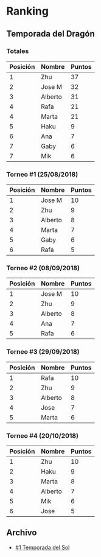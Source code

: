 # Ranking

## Temporada del Dragón

### Totales

| Posición | Nombre | Puntos |
| ------ | ------ | ------ |
| 1 | Zhu | 37 |
| 2 | Jose M | 32 |
| 3 | Alberto | 31 |
| 4 | Rafa | 21 |
| 4 | Marta | 21 |
| 5 | Haku | 9 |
| 6 | Ana | 7 |
| 7 | Gaby | 6 |
| 7 | Mik | 6 |

### Torneo #1 (25/08/2018)

| Posición | Nombre | Puntos |
| -------- | ------ | ---------------- |
| 1 | Jose M | 10 |
| 2 | Zhu | 9 |
| 3 | Alberto | 8 |
| 4 | Marta | 7 |
| 5 | Gaby | 6 |
| 6 | Rafa | 5 |

### Torneo #2 (08/09/2018)

| Posición | Nombre | Puntos |
| -------- | ------ | ---------------- |
| 1 | Jose M | 10 |
| 2 | Zhu | 9 |
| 3 | Alberto | 8 |
| 4 | Ana | 7 |
| 5 | Rafa | 6 |

### Torneo #3 (29/09/2018)

| Posición | Nombre | Puntos |
| -------- | ------ | ---------------- |
| 1 | Rafa | 10 |
| 2 | Zhu | 9 |
| 3 | Alberto | 8 |
| 4 | Jose | 7 |
| 5 | Marta | 6 |

### Torneo #4 (20/10/2018)

| Posición | Nombre | Puntos |
| -------- | ------ | ---------------- |
| 1 | Zhu | 10 |
| 2 | Haku | 9 |
| 3 | Marta | 8 |
| 4 | Alberto | 7 |
| 5 | Mik | 6 |
| 6 | Jose | 5 |

## Archivo

- [#1 Temporada del Sol](http://buddyfightmlg.opentheflag.com/archive/ranking/temporada-del-sol)
